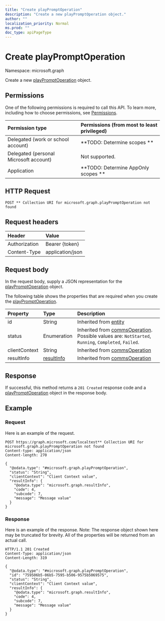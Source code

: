 ```yaml
---
title: "Create playPromptOperation"
description: "Create a new playPromptOperation object."
author: ""
localization_priority: Normal
ms.prod: ""
doc_type: apiPageType
---
```


# Create playPromptOperation

Namespace: microsoft.graph

Create a new [playPromptOperation](../resources/playpromptoperation.md) object.

## Permissions
One of the following permissions is required to call this API. To learn more, including how to choose permissions, see [Permissions](/concepts/permissions-reference.md).

|Permission type|Permissions (from most to least privileged)|
|:---|:---|
|Delegated (work or school account)|**TODO: Determine scopes **|
|Delegated (personal Microsoft account)|Not supported.|
|Application|**TODO: Determine AppOnly scopes **|

## HTTP Request
<!-- {
  "blockType": "ignored"
}
-->
``` http
POST ** Collection URI for microsoft.graph.playPromptOperation not found
```

## Request headers
|Header|Value|
|:---|:---|
|Authorization|Bearer {token}|
|Content-Type|application/json|

## Request body
In the request body, supply a JSON representation for the [playPromptOperation](../resources/playpromptoperation.md) object.

The following table shows the properties that are required when you create the [playPromptOperation](../resources/playpromptoperation.md).

|Property|Type|Description|
|:---|:---|:---|
|id|String| Inherited from [entity](../resources/entity.md)|
|status|Enumeration| Inherited from [commsOperation](../resources/commsoperation.md). Possible values are: `NotStarted`, `Running`, `Completed`, `Failed`.|
|clientContext|String| Inherited from [commsOperation](../resources/commsoperation.md)|
|resultInfo|[resultInfo](../resources/resultinfo.md)| Inherited from [commsOperation](../resources/commsoperation.md)|



## Response
If successful, this method returns a `201 Created` response code and a [playPromptOperation](../resources/playpromptoperation.md) object in the response body.

## Example

### Request
Here is an example of the request.
<!-- {
  "blockType": "request",
  "name": "create_playpromptoperation_from_"
}
-->
``` http
POST https://graph.microsoft.com/localtest** Collection URI for microsoft.graph.playPromptOperation not found
Content-type: application/json
Content-length: 270

{
  "@odata.type": "#microsoft.graph.playPromptOperation",
  "status": "String",
  "clientContext": "Client Context value",
  "resultInfo": {
    "@odata.type": "microsoft.graph.resultInfo",
    "code": 4,
    "subcode": 7,
    "message": "Message value"
  }
}
```

### Response
Here is an example of the response. Note: The response object shown here may be truncated for brevity. All of the properties will be returned from an actual call.
<!-- {
  "blockType": "response",
  "truncated": true,
  "@odata.type": "microsoft.graph.playpromptoperation"
}
-->
``` http
HTTP/1.1 201 Created
Content-Type: application/json
Content-Length: 319

{
  "@odata.type": "#microsoft.graph.playPromptOperation",
  "id": "759506b5-06b5-7595-b506-9575b5069575",
  "status": "String",
  "clientContext": "Client Context value",
  "resultInfo": {
    "@odata.type": "microsoft.graph.resultInfo",
    "code": 4,
    "subcode": 7,
    "message": "Message value"
  }
}
```


